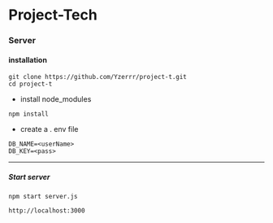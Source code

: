 # Project-Tech
### Server

#### installation
``` 
git clone https://github.com/Yzerrr/project-t.git
cd project-t
```
+ install node_modules
```
npm install
```
+ create a . env file
```
DB_NAME=<userName>
DB_KEY=<pass>
```
***
##### Start server

```
npm start server.js
```

```
http://localhost:3000
```
